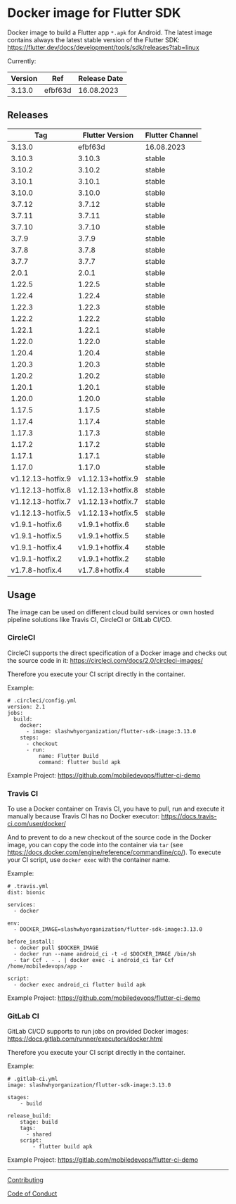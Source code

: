 # Docker image for Flutter SDK

Docker image to build a Flutter app `*.apk` for Android. The latest image contains always the latest stable version of the Flutter SDK: https://flutter.dev/docs/development/tools/sdk/releases?tab=linux

Currently:

| Version | Ref     | Release Date |
| ------- | ------- | ------------ |
| 3.13.0  | efbf63d | 16.08.2023   |

## Releases

| Tag               | Flutter Version   | Flutter Channel |
| ----------------- | ----------------- | --------------- |
| 3.13.0            | efbf63d           | 16.08.2023      |
| 3.10.3            | 3.10.3            | stable          |
| 3.10.2            | 3.10.2            | stable          |
| 3.10.1            | 3.10.1            | stable          |
| 3.10.0            | 3.10.0            | stable          |
| 3.7.12            | 3.7.12            | stable          |
| 3.7.11            | 3.7.11            | stable          |
| 3.7.10            | 3.7.10            | stable          |
| 3.7.9             | 3.7.9             | stable          |
| 3.7.8             | 3.7.8             | stable          |
| 3.7.7             | 3.7.7             | stable          |
| 2.0.1             | 2.0.1             | stable          |
| 1.22.5            | 1.22.5            | stable          |
| 1.22.4            | 1.22.4            | stable          |
| 1.22.3            | 1.22.3            | stable          |
| 1.22.2            | 1.22.2            | stable          |
| 1.22.1            | 1.22.1            | stable          |
| 1.22.0            | 1.22.0            | stable          |
| 1.20.4            | 1.20.4            | stable          |
| 1.20.3            | 1.20.3            | stable          |
| 1.20.2            | 1.20.2            | stable          |
| 1.20.1            | 1.20.1            | stable          |
| 1.20.0            | 1.20.0            | stable          |
| 1.17.5            | 1.17.5            | stable          |
| 1.17.4            | 1.17.4            | stable          |
| 1.17.3            | 1.17.3            | stable          |
| 1.17.2            | 1.17.2            | stable          |
| 1.17.1            | 1.17.1            | stable          |
| 1.17.0            | 1.17.0            | stable          |
| v1.12.13-hotfix.9 | v1.12.13+hotfix.9 | stable          |
| v1.12.13-hotfix.8 | v1.12.13+hotfix.8 | stable          |
| v1.12.13-hotfix.7 | v1.12.13+hotfix.7 | stable          |
| v1.12.13-hotfix.5 | v1.12.13+hotfix.5 | stable          |
| v1.9.1-hotfix.6   | v1.9.1+hotfix.6   | stable          |
| v1.9.1-hotfix.5   | v1.9.1+hotfix.5   | stable          |
| v1.9.1-hotfix.4   | v1.9.1+hotfix.4   | stable          |
| v1.9.1-hotfix.2   | v1.9.1+hotfix.2   | stable          |
| v1.7.8-hotfix.4   | v1.7.8+hotfix.4   | stable          |

## Usage

The image can be used on different cloud build services or own hosted pipeline solutions like Travis CI, CircleCI or GitLab CI/CD.

### CircleCI

CircleCI supports the direct specification of a Docker image and checks out the source code in it: https://circleci.com/docs/2.0/circleci-images/

Therefore you execute your CI script directly in the container.

Example:

```
# .circleci/config.yml
version: 2.1
jobs:
  build:
    docker:
      - image: slashwhyorganization/flutter-sdk-image:3.13.0
    steps:
      - checkout
      - run:
          name: Flutter Build
          command: flutter build apk
```

Example Project: https://github.com/mobiledevops/flutter-ci-demo

### Travis CI

To use a Docker container on Travis CI, you have to pull, run and execute it manually because Travis CI has no Docker executor: https://docs.travis-ci.com/user/docker/

And to prevent to do a new checkout of the source code in the Docker image, you can copy the code into the container via `tar` (see https://docs.docker.com/engine/reference/commandline/cp/).
To execute your CI script, use `docker exec` with the container name.

Example:

```
# .travis.yml
dist: bionic

services:
  - docker

env:
  - DOCKER_IMAGE=slashwhyorganization/flutter-sdk-image:3.13.0

before_install:
  - docker pull $DOCKER_IMAGE
  - docker run --name android_ci -t -d $DOCKER_IMAGE /bin/sh
  - tar Ccf . - . | docker exec -i android_ci tar Cxf /home/mobiledevops/app -

script:
  - docker exec android_ci flutter build apk
```

Example Project: https://github.com/mobiledevops/flutter-ci-demo

### GitLab CI

GitLab CI/CD supports to run jobs on provided Docker images: https://docs.gitlab.com/runner/executors/docker.html

Therefore you execute your CI script directly in the container.

Example:

```
# .gitlab-ci.yml
image: slashwhyorganization/flutter-sdk-image:3.13.0

stages:
    - build

release_build:
    stage: build
    tags:
      - shared
    script:
        - flutter build apk
```

Example Project: https://gitlab.com/mobiledevops/flutter-ci-demo

---

[Contributing](.github/CONTRIBUTING.md)

[Code of Conduct](.github/CODE_OF_CONDUCT.md)
